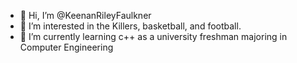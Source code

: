 - 👋 Hi, I’m @KeenanRileyFaulkner
- 👀 I’m interested in the Killers, basketball, and football.
- 🌱 I’m currently learning c++ as a university freshman majoring in Computer Engineering

<!---
KeenanRileyFaulkner/KeenanRileyFaulkner is a ✨ special ✨ repository because its `README.md` (this file) appears on your GitHub profile.
You can click the Preview link to take a look at your changes.
--->

